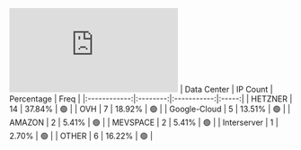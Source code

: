 ![Diagramm](https://github.com/obajay/StateSync-snapshots/blob/main/Projects/Carbon/1/README.md)
| Data Center | IP Count | Percentage | Freq |
|:------------:|:--------:|:-----------:|:-----:|
| HETZNER | 14 | 37.84% | 🟢 |
| OVH | 7 | 18.92% | 🟢 |
| Google-Cloud | 5 | 13.51% | 🟢 |
| AMAZON | 2 | 5.41% | 🟢 |
| MEVSPACE | 2 | 5.41% | 🟢 |
| Interserver | 1 | 2.70% | 🟢 |
| OTHER | 6 | 16.22% | 🟢 |